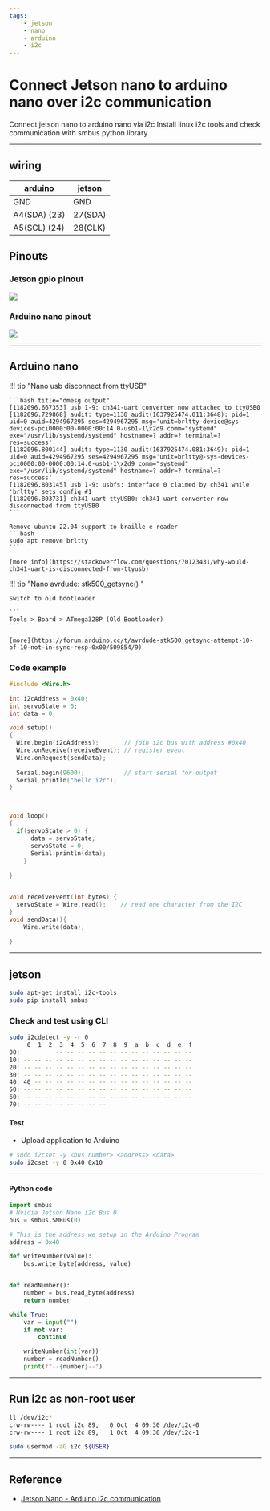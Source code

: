 ```yaml
---
tags:
    - jetson
    - nano
    - arduino
    - i2c
---
```


# Connect Jetson nano to arduino nano over i2c communication
Connect jetson nano to arduino nano via i2c 
Install linux i2c tools and check communication with smbus python library

---

## wiring

| arduino      | jetson  |
| ------------ | ------- |
| GND          | GND     |
| A4(SDA) (23) | 27(SDA) |
| A5(SCL) (24) | 28(CLK) |

## Pinouts

### Jetson gpio pinout
![](images/jetson_nano_gpio.png)

### Arduino nano pinout
![](images/arduino_nano_pinout.png)

---

## Arduino nano

!!! tip "Nano usb disconnect from ttyUSB"

    ```bash title="dmesg output"
    [1182096.667353] usb 1-9: ch341-uart converter now attached to ttyUSB0
    [1182096.729868] audit: type=1130 audit(1637925474.011:3648): pid=1 uid=0 auid=4294967295 ses=4294967295 msg='unit=brltty-device@sys-devices-pci0000:00-0000:00:14.0-usb1-1\x2d9 comm="systemd" exe="/usr/lib/systemd/systemd" hostname=? addr=? terminal=? res=success'
    [1182096.800144] audit: type=1130 audit(1637925474.081:3649): pid=1 uid=0 auid=4294967295 ses=4294967295 msg='unit=brltty@-sys-devices-pci0000:00-0000:00:14.0-usb1-1\x2d9 comm="systemd" exe="/usr/lib/systemd/systemd" hostname=? addr=? terminal=? res=success'
    [1182096.803145] usb 1-9: usbfs: interface 0 claimed by ch341 while 'brltty' sets config #1
    [1182096.803731] ch341-uart ttyUSB0: ch341-uart converter now disconnected from ttyUSB0
    ```

    Remove ubuntu 22.04 support to braille e-reader
    ```bash
    sudo apt remove brltty
    ```

    [more info](https://stackoverflow.com/questions/70123431/why-would-ch341-uart-is-disconnected-from-ttyusb)


!!! tip "Nano avrdude: stk500_getsync() "

    Switch to old bootloader

    ```
    Tools > Board > ATmega328P (Old Bootloader)
    ```

    [more](https://forum.arduino.cc/t/avrdude-stk500_getsync-attempt-10-of-10-not-in-sync-resp-0x00/509854/9)
     

### Code example

```c
#include <Wire.h>

int i2cAddress = 0x40;
int servoState = 0;
int data = 0;

void setup()
{
  Wire.begin(i2cAddress);       // join i2c bus with address #0x40
  Wire.onReceive(receiveEvent); // register event
  Wire.onRequest(sendData);
  
  Serial.begin(9600);           // start serial for output
  Serial.println("hello i2c");
}



void loop()
{
  if(servoState > 0) {
      data = servoState;  
      servoState = 0;
      Serial.println(data);
    }
  
}


void receiveEvent(int bytes) {
  servoState = Wire.read();    // read one character from the I2C
}
void sendData(){
    Wire.write(data);
    
}
```

---

## jetson

```bash title="dependencies"
sudo apt-get install i2c-tools
sudo pip install smbus
```

### Check and test using CLI
```bash
sudo i2cdetect -y -r 0
     0  1  2  3  4  5  6  7  8  9  a  b  c  d  e  f
00:          -- -- -- -- -- -- -- -- -- -- -- -- -- 
10: -- -- -- -- -- -- -- -- -- -- -- -- -- -- -- -- 
20: -- -- -- -- -- -- -- -- -- -- -- -- -- -- -- -- 
30: -- -- -- -- -- -- -- -- -- -- -- -- -- -- -- -- 
40: 40 -- -- -- -- -- -- -- -- -- -- -- -- -- -- -- 
50: -- -- -- -- -- -- -- -- -- -- -- -- -- -- -- -- 
60: -- -- -- -- -- -- -- -- -- -- -- -- -- -- -- -- 
70: -- -- -- -- -- -- -- -- 
```

#### Test
- Upload application to Arduino

```bash
# sudo i2cset -y <bus number> <address> <data>
sudo i2cset -y 0 0x40 0x10
```

---

#### Python code

```python
import smbus
# Nvidia Jetson Nano i2c Bus 0
bus = smbus.SMBus(0)

# This is the address we setup in the Arduino Program
address = 0x40

def writeNumber(value):
    bus.write_byte(address, value)


def readNumber():
    number = bus.read_byte(address)
    return number

while True:
    var = input("")
    if not var:
        continue

    writeNumber(int(var))
    number = readNumber()
    print(f"--{number}--")
```

---

## Run i2c as non-root user


```bash title="check permission"
ll /dev/i2c*
crw-rw---- 1 root i2c 89,   0 Oct  4 09:30 /dev/i2c-0
crw-rw---- 1 root i2c 89,   1 Oct  4 09:30 /dev/i2c-1
```

```bash title="add user 2 i2c group
sudo usermod -aG i2c ${USER}
```


---

## Reference
- [Jetson Nano - Arduino i2c communication](https://forums.developer.nvidia.com/t/questions-on-jetson-nano-arduino-i2c-communication/111277/3)